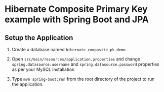 # Hibernate Composite Primary Key example with Spring Boot and JPA

## Setup the Application

1. Create a database named `hibernate_composite_pk_demo`.

2. Open `src/main/resources/application.properties` and change `spring.datasource.username` and `spring.datasource.password` properties as per your MySQL installation.

3. Type `mvn spring-boot:run` from the root directory of the project to run the application.